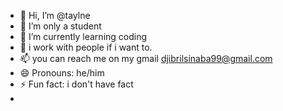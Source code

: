 - 👋 Hi, I’m @taylne
- 👀 I’m only a student
- 🌱 I’m currently learning coding
- 💞 i work with people if i want to.
- 📫 you can reach me on my gmail djibrilsinaba99@gmail.com
- 😄 Pronouns: he/him
- ⚡ Fun fact: i don't have fact
- 

<!---
taylne/taylne is a ✨ special ✨ repository because its `README.md` (this file) appears on your GitHub profile.
You can click the Preview link to take a look at your changes.
--->
